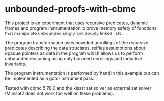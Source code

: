 # unbounded-proofs-with-cbmc

This project is an experiment that uses recursive predicates, dynamic frames and
program instrumentation to prove memory safety of functions that manipulate
unbounded singly and doubly linked lists.

The program transformation uses bounded unrollings of the recursive predicates
describing the data structures, reifies assumptions about opaque pointers
as data in the program which allows us to perform unbounded reasoning using only
bounded unrollings and inductive invariants.

The program instrumentation is performed by hand in this example but can be
implemented as a goto-instrument pass.

Tested with cbmc 5.78.0 and the kissat sat solver as external sat solver
(Minisat2 does not work too well on these problems).
